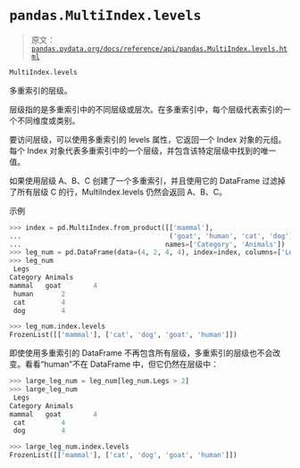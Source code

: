 # `pandas.MultiIndex.levels`

> 原文：[`pandas.pydata.org/docs/reference/api/pandas.MultiIndex.levels.html`](https://pandas.pydata.org/docs/reference/api/pandas.MultiIndex.levels.html)

```py
MultiIndex.levels
```

多重索引的层级。

层级指的是多重索引中的不同层级或层次。在多重索引中，每个层级代表索引的一个不同维度或类别。

要访问层级，可以使用多重索引的 levels 属性，它返回一个 Index 对象的元组。每个 Index 对象代表多重索引中的一个层级，并包含该特定层级中找到的唯一值。

如果使用层级 A、B、C 创建了一个多重索引，并且使用它的 DataFrame 过滤掉了所有层级 C 的行，MultiIndex.levels 仍然会返回 A、B、C。

示例

```py
>>> index = pd.MultiIndex.from_product([['mammal'],
...                                     ('goat', 'human', 'cat', 'dog')],
...                                    names=['Category', 'Animals'])
>>> leg_num = pd.DataFrame(data=(4, 2, 4, 4), index=index, columns=['Legs'])
>>> leg_num
 Legs
Category Animals
mammal   goat        4
 human       2
 cat         4
 dog         4 
```

```py
>>> leg_num.index.levels
FrozenList([['mammal'], ['cat', 'dog', 'goat', 'human']]) 
```

即使使用多重索引的 DataFrame 不再包含所有层级，多重索引的层级也不会改变。看看“human”不在 DataFrame 中，但它仍然在层级中：

```py
>>> large_leg_num = leg_num[leg_num.Legs > 2]
>>> large_leg_num
 Legs
Category Animals
mammal   goat        4
 cat         4
 dog         4 
```

```py
>>> large_leg_num.index.levels
FrozenList([['mammal'], ['cat', 'dog', 'goat', 'human']]) 
```
